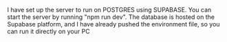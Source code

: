 I have set up the server to run on POSTGRES using SUPABASE. You can start the server by running "npm run dev". The database is hosted on the Supabase platform, and I have already pushed the environment file, so you can run it directly on your PC
